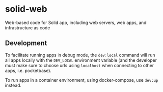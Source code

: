 # solid-web
Web-based code for Solid app, including web servers, web apps, and infrastructure as code

## Development
To facilitate running apps in debug mode, the `dev:local` command will run all apps locally with the `DEV_LOCAL` environment variable (and the developer must make sure to choose urls using `localhost` when connecting to other apps, i.e. pocketbase).

To run apps in a container environment, using docker-compose, use `dev:up` instead.